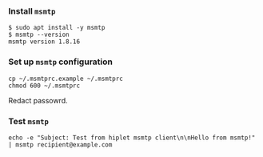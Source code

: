 ### Install `msmtp`

```shell
$ sudo apt install -y msmtp
$ msmtp --version
msmtp version 1.8.16
```

### Set up `msmtp` configuration

```shell
cp ~/.msmtprc.example ~/.msmtprc
chmod 600 ~/.msmtprc
```

Redact passowrd.

### Test `msmtp`

```shell
echo -e "Subject: Test from hiplet msmtp client\n\nHello from msmtp!" | msmtp recipient@example.com
```
